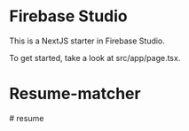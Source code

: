 # Firebase Studio

This is a NextJS starter in Firebase Studio.

To get started, take a look at src/app/page.tsx.
# Resume-matcher
#   r e s u m e  
 